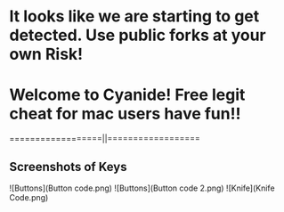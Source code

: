 # It looks like we are starting to get detected. Use public forks at your own Risk! 

# Welcome to Cyanide! Free legit cheat for mac users have fun!!

==================||==================

## Screenshots of Keys

![Buttons](Button code.png)
![Buttons](Button code 2.png)
![Knife](Knife Code.png)



